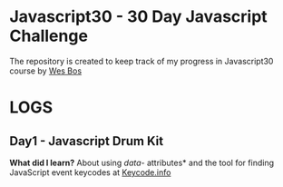# Javascript30 - 30 Day Javascript Challenge

The repository is created to keep track of my progress in Javascript30 course by <a href="https://github.com/wesbos">Wes Bos</a>


# LOGS

## Day1 - Javascript Drum Kit
**What did I learn?** About using *data-* attributes* and the tool for finding JavaScript event keycodes at <a href="keycode.info">Keycode.info</a> 



